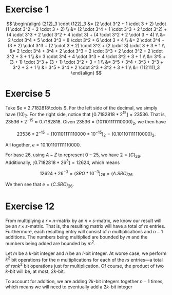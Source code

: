 # Exercise 1

$$
\begin{align}
(212)_3 \cdot (122)_3 &= (2 \cdot 3^2 + 1 \cdot 3 + 2) \cdot (1 \cdot 3^2 + 2 \cdot 3 + 2) \\
                      &= (2 \cdot 3^4 + 1 \cdot 3^3 + 2 \cdot 3^2) + (4 \cdot 3^3 + 2 \cdot 3^2 + 4 \cdot 3) + (4 \cdot 3^2 + 2 \cdot 3 + 4) \\
                      &= 2 \cdot 3^4 + 5 \cdot 3^3 + 8 \cdot 3^2 + 6 \cdot 3 + 4 \\
                      &= 2 \cdot 3^4 + (3 + 2) \cdot 3^3 + (2 \cdot 3 + 2) \cdot 3^2 + (2 \cdot 3) \cdot 3 + 3 + 1 \\
                      &= 2 \cdot 3^4 + 3^4 + 2 \cdot 3^3 + 2 \cdot 3^3 + 2 \cdot 3^2 + 2 \cdot 3^2 + 3 + 1 \\
                      &= 3 \cdot 3^4 + 4 \cdot 3^3 + 4 \cdot 3^2 + 3 + 1 \\
                      &= 3^5 + (3 + 1) \cdot 3^3 + (3 + 1) \cdot 3^2 + 3 + 1 \\
                      &= 3^5 + 3^4 + 3^3 + 3^3 + 3^2 + 3 + 1 \\
                      &= 3^5 + 3^4 + 2 \cdot 3^3 + 3^2 + 3 + 1 \\
                      &= (112111)_3
\end{align}
$$

# Exercise 5
Take $e = 2.7182818\cdots $. For the left side of the decimal, we simply have $(10)_2$. For the right side, notice that $\lfloor 0.7182818 * 2 ^ {15} \rfloor = 23536$. That is, $23536 * 2^{-15} \approx 0.7182818$. Given $23536 = (101101111110000)_2$, we then have

$$23536 * 2 ^{-15} = (101101111110000 * 10^{-15})_2 = (0.101101111110000)_2.$$

All together, $e = 10.101101111110000$.

For base $26$, using $A-Z$ to represent $0-25$, we have $2 = (C)_{26}$. Additionally, $\lfloor 0.7182818 * 26^{3} \rfloor = 12624$, which means

$$12624 * 26 ^{-3} = (SRO * 10^{-3})_{26} = (A.SRO) _ {26}$$

We then see that $e = (C.SRO)_{26}$.

# Exercise 12

From multiplying a $r \times n$-matrix by an $n \times s$-matrix, we know our result will be an $r \times s$-matrix. That is, the resulting matrix will have a total of $rs$ entries. Furthermore, each resulting entry will consist of $n$ multiplications and $n-1$ additions. The numbers being multiplied are bounded by $m$ and the numbers being added are bounded by $m^2$.

Let $m$ be a $k$-bit integer and $n$ be an $l$-bit integer. At worse case, we perform $k^2$ bit operations for the $n$ multiplications for each of the $rs$ entries—a total of $rsnk^2$ bit operations just for multiplication. Of course, the product of two $k$-bit will be, at most, $2k$-bit.

To account for addition, we are adding $2k$-bit integers together $n-1$ times, which means we will need to eventually add a $2k$-bit integer

